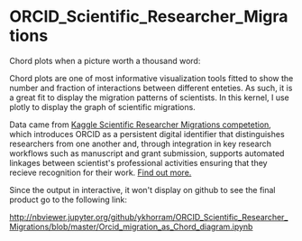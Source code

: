 # ORCID_Scientific_Researcher_Migrations

Chord plots when a picture worth a thousand word:

Chord plots are one of most informative visualization tools fitted to show the number and fraction of interactions between different enteties.
As such, it is a great fit to display the migration patterns of scientists. In this kernel, I use plotly to display the graph of scientific migrations.

Data came from [Kaggle Scientific Researcher Migrations competetion](https://www.kaggle.com/jboysen/scientist-migrations),
which introduces ORCID as a persistent digital identifier that distinguishes researchers from one another and, through integration in key research workflows such as manuscript and grant submission, supports automated linkages between scientist's professional activities ensuring that they recieve recognition for their work.
[Find out more.](https://orcid.org/about/what-is-orcid/mission)

Since the output in interactive, it won't display on github to see the final product go to the following link:

http://nbviewer.jupyter.org/github/ykhorram/ORCID_Scientific_Researcher_Migrations/blob/master/Orcid_migration_as_Chord_diagram.ipynb
